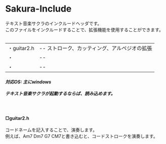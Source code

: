 <h1>Sakura-Include</h1>

テキスト音楽サクラのインクルードヘッダです。<br/>
このファイルをインクルードすることで、拡張機能を使用することができます。<br/>
<br/>
<table><tr><td>・guitar2.h</td><td>-- ストローク、カッティング、アルペジオの拡張</td>
</tr><tr><td>・</td><td>-- </td>
</tr><tr><td>・</td><td>-- </td>
</tr></table>

<h5>対応OS: 主にwindows<br/>
<br/>
テキスト音楽サクラが起動するならば、読み込めます。</h5>

<br/>
<h4>□guitar2.h</h4>

コードネームを記入することで、演奏します。<br/>
例えば、Am7 Dm7 G7 CM7と書き込むと、コードストロークを演奏します。<br/>
<br/>
<br/>
